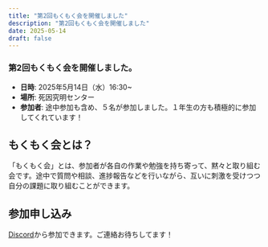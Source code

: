 ```yaml
---
title: "第2回もくもく会を開催しました"
description: "第2回もくもく会を開催しました"
date: 2025-05-14
draft: false
---
```


### 第2回もくもく会を開催しました。
- **日時**: 2025年5月14日（水）16:30~
- **場所**: 死因究明センター
- **参加者**: 途中参加も含め、５名が参加しました。１年生の方も積極的に参加してくれています！

## もくもく会とは？
「もくもく会」とは、参加者が各自の作業や勉強を持ち寄って、黙々と取り組む会です。途中で質問や相談、進捗報告などを行いながら、互いに刺激を受けつつ自分の課題に取り組むことができます。

## 参加申し込み

[Discord](https://discord.gg/uwaW5evG)から参加できます。ご連絡お待ちしてます！